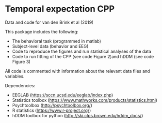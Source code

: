 # Temporal expectation CPP
Data and code for van den Brink et al (2019)

This package includes the following:
- The behavioral task (programmed in matlab)
- Subject-level data (behavior and EEG)
- Code to reproduce the figures and run statistical analyses of the data
- Code to run fitting of the CPP (see code Figure 2)and hDDM (see code Figure 3)

All code is commented with information about the relevant data files and variables.

Dependencies:
- EEGLAB (https://sccn.ucsd.edu/eeglab/index.php)
- Statistics toolbox (https://www.mathworks.com/products/statistics.html)
- Psychtoolbox (http://psychtoolbox.org/)
- R statistics (https://www.r-project.org/)
- hDDM toolbox for python (http://ski.clps.brown.edu/hddm_docs/)
